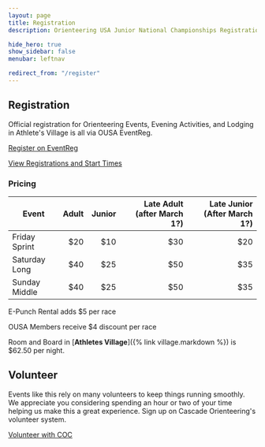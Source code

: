 ```yaml
---
layout: page
title: Registration
description: Orienteering USA Junior National Championships Registration

hide_hero: true
show_sidebar: false
menubar: leftnav

redirect_from: "/register"
---
```


## Registration

Official registration for Orienteering Events, Evening Activities, and Lodging in Athlete's Village is all via OUSA EventReg.

<a class="button is-info" href="https://eventreg.orienteeringusa.org/eventregister/a40/register/start/jn2020">Register on EventReg</a>

<a href="https://eventreg.orienteeringusa.org/eventregister/a40/reglist/home/jn2020">View Registrations and Start Times</a>

### Pricing

| Event | Adult | Junior | Late Adult (after March 1?) | Late Junior (After March 1?) |
| ----- |  ---: |  ----: |  ---: |  ----: |
| Friday Sprint | $20 | $10 | $30 | $20 |
| Saturday Long | $40 | $25 | $50 | $35 |
| Sunday Middle | $40 | $25 | $50 | $35 |

E-Punch Rental adds $5 per race

OUSA Members receive $4 discount per race

Room and Board in [**Athletes Village**]({% link village.markdown %}) is $62.50 per night.

## Volunteer

Events like this rely on many volunteers to keep things running smoothly. We appreciate you considering spending an hour or two of your time helping us make this a great experience. Sign up on Cascade Orienteering's volunteer system.

<a class="button is-info" href="https://register.cascadeoc.org/Volunteer">Volunteer with COC</a>